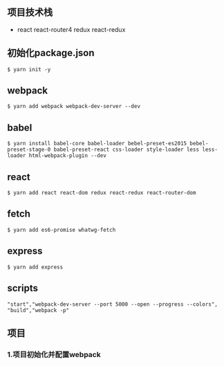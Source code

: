## 项目技术栈
- react react-router4 redux react-redux
## 初始化package.json
```
$ yarn init -y
```
## webpack
```
$ yarn add webpack webpack-dev-server --dev
```
## babel
```
$ yarn install babel-core babel-loader bebel-preset-es2015 bebel-preset-stage-0 babel-preset-react css-loader style-loader less less-loader html-webpack-plugin --dev
```
## react
```
$ yarn add react react-dom redux react-redux react-router-dom
```
## fetch
```
$ yarn add es6-promise whatwg-fetch
```
## express
```
$ yarn add express
```
## scripts
```
"start","webpack-dev-server --port 5000 --open --progress --colors",
"build","webpack -p"
```

## 项目
### 1.项目初始化并配置webpack